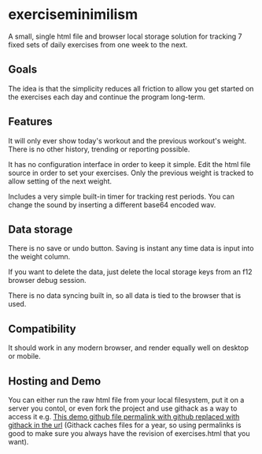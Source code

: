 # exerciseminimilism
A small, single html file and browser local storage solution for tracking 7 fixed sets of daily exercises from one week to the next.

## Goals
The idea is that the simplicity reduces all friction to allow you get started on the exercises each day and continue the program long-term.

## Features
It will only ever show today's workout and the previous workout's weight. There is no other history, trending or reporting possible. 

It has no configuration interface in order to keep it simple. Edit the html file source in order to set your exercises. Only the previous weight is tracked to allow setting of the next weight.

Includes a very simple built-in timer for tracking rest periods. You can change the sound by inserting a different base64 encoded wav.

## Data storage
There is no save or undo button. Saving is instant any time data is input into the weight column. 

If you want to delete the data, just delete the local storage keys from an f12 browser debug session. 

There is no data syncing built in, so all data is tied to the browser that is used.

## Compatibility
It should work in any modern browser, and render equally well on desktop or mobile.

## Hosting and Demo
You can either run the raw html file from your local filesystem, put it on a server you contol, or even fork the project and use githack as a way to access it e.g. [This demo github file permalink with github replaced with githack in the url](https://raw.githubusercontent.com/bmtwl/exerciseminimilism/13d4ee27deb21004f30bae70ad48dcb0efdf18a6/exercises.html) (Githack caches files for a year, so using permalinks is good to make sure you always have the revision of exercises.html that you want).
